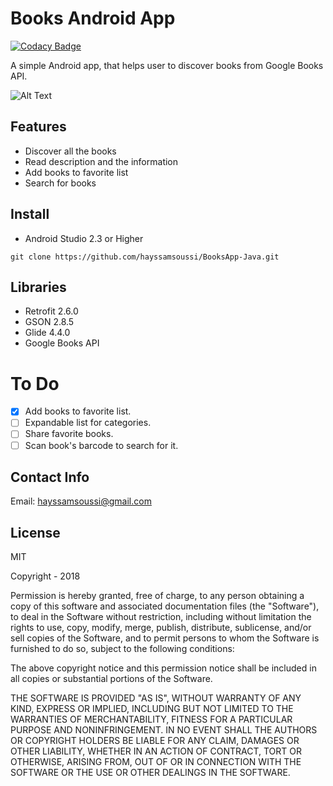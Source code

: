 # Books Android App 

[![Codacy Badge](https://api.codacy.com/project/badge/Grade/a3d75f0e308e4018bcccdde7daa7f6ef)](https://app.codacy.com/app/hayssamsoussi/BooksApp-Java?utm_source=github.com&utm_medium=referral&utm_content=hayssamsoussi/BooksApp-Java&utm_campaign=Badge_Grade_Dashboard)

A simple Android app, that helps user to discover books from Google Books API.

![Alt Text](https://media.giphy.com/media/Mb9MPcUYzLMG0oEdR8/giphy.gif)

## Features
*  Discover all the books
*   Read description and the information
*  Add books to favorite list
*  Search for books

## Install
- Android Studio 2.3 or Higher
```
git clone https://github.com/hayssamsoussi/BooksApp-Java.git
```

## Libraries
-  Retrofit 2.6.0
-  GSON 2.8.5
-  Glide 4.4.0
-  Google Books API

# To Do
-  [X] Add books to favorite list.
-  [ ] Expandable list for categories.
-  [ ] Share favorite books.
-  [ ] Scan book's barcode to search for it.

## Contact Info

Email: hayssamsoussi@gmail.com

## License

MIT

Copyright - 2018

Permission is hereby granted, free of charge, to any person obtaining a copy of this software and associated documentation files (the "Software"), to deal in the Software without restriction, including without limitation the rights to use, copy, modify, merge, publish, distribute, sublicense, and/or sell copies of the Software, and to permit persons to whom the Software is furnished to do so, subject to the following conditions:

The above copyright notice and this permission notice shall be included in all copies or substantial portions of the Software.

THE SOFTWARE IS PROVIDED "AS IS", WITHOUT WARRANTY OF ANY KIND, EXPRESS OR IMPLIED, INCLUDING BUT NOT LIMITED TO THE WARRANTIES OF MERCHANTABILITY, FITNESS FOR A PARTICULAR PURPOSE AND NONINFRINGEMENT. IN NO EVENT SHALL THE AUTHORS OR COPYRIGHT HOLDERS BE LIABLE FOR ANY CLAIM, DAMAGES OR OTHER LIABILITY, WHETHER IN AN ACTION OF CONTRACT, TORT OR OTHERWISE, ARISING FROM, OUT OF OR IN CONNECTION WITH THE SOFTWARE OR THE USE OR OTHER DEALINGS IN THE SOFTWARE.
